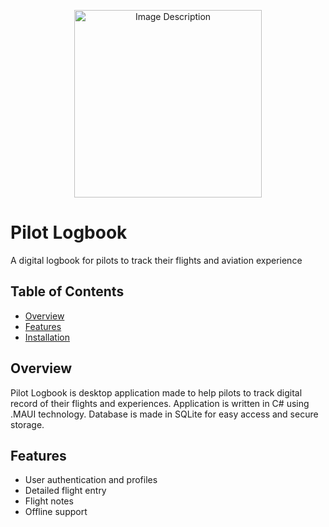 <p align="center">
<img src="https://github.com/MoD3223/Pilot-Logbook/assets/44062662/df63c671-bb44-4b5e-81c4-2a72e64a5160" alt="Image Description" width="300">

# Pilot Logbook
A digital logbook for pilots to track their flights and aviation experience

## Table of Contents

- [Overview](#overview)
- [Features](#features)
- [Installation](#installation)

## Overview
Pilot Logbook is desktop application made to help pilots to track digital record of their flights and experiences. Application is written in C# using .MAUI technology. Database is made in SQLite for easy access and secure storage.

## Features
- User authentication and profiles
- Detailed flight entry
- Flight notes
- Offline support

</p>
